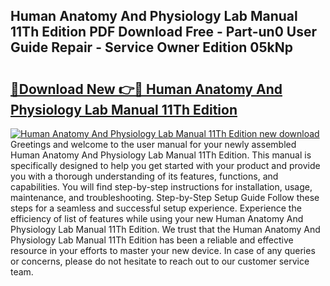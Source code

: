 ## Human Anatomy And Physiology Lab Manual 11Th Edition PDF Download Free - Part-un0 User Guide Repair - Service Owner Edition 05kNp

# <h2><a href="http://bc12120.oget.top/?id=Human+Anatomy+And+Physiology+Lab+Manual+11Th+Edition">🔗Download New 👉🔴 Human Anatomy And Physiology Lab Manual 11Th Edition</a></h2>

[![Human Anatomy And Physiology Lab Manual 11Th Edition new download](https://i.imgur.com/5g1atiW.png)](http://bc12120.oget.top/?id=Human+Anatomy+And+Physiology+Lab+Manual+11Th+Edition)
Greetings and welcome to the user manual for your newly assembled Human Anatomy And Physiology Lab Manual 11Th Edition. This manual is specifically designed to help you get started with your product and provide you with a thorough understanding of its features, functions, and capabilities. You will find step-by-step instructions for installation, usage, maintenance, and troubleshooting. Step-by-Step Setup Guide Follow these steps for a seamless and successful setup experience. Experience the efficiency of list of features while using your new Human Anatomy And Physiology Lab Manual 11Th Edition. We trust that the Human Anatomy And Physiology Lab Manual 11Th Edition has been a reliable and effective resource in your efforts to master your new device. In case of any queries or concerns, please do not hesitate to reach out to our customer service team.
